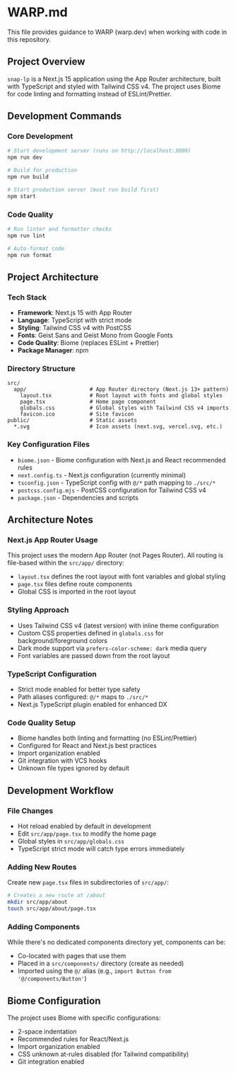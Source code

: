 # WARP.md

This file provides guidance to WARP (warp.dev) when working with code in this repository.

## Project Overview

`snap-lp` is a Next.js 15 application using the App Router architecture, built with TypeScript and styled with Tailwind CSS v4. The project uses Biome for code linting and formatting instead of ESLint/Prettier.

## Development Commands

### Core Development
```bash
# Start development server (runs on http://localhost:3000)
npm run dev

# Build for production  
npm run build

# Start production server (must run build first)
npm start
```

### Code Quality
```bash
# Run linter and formatter checks
npm run lint

# Auto-format code
npm run format
```

## Project Architecture

### Tech Stack
- **Framework**: Next.js 15 with App Router
- **Language**: TypeScript with strict mode
- **Styling**: Tailwind CSS v4 with PostCSS
- **Fonts**: Geist Sans and Geist Mono from Google Fonts
- **Code Quality**: Biome (replaces ESLint + Prettier)
- **Package Manager**: npm

### Directory Structure
```
src/
  app/                    # App Router directory (Next.js 13+ pattern)
    layout.tsx            # Root layout with fonts and global styles
    page.tsx              # Home page component
    globals.css           # Global styles with Tailwind CSS v4 imports
    favicon.ico           # Site favicon
public/                   # Static assets
  *.svg                   # Icon assets (next.svg, vercel.svg, etc.)
```

### Key Configuration Files
- `biome.json` - Biome configuration with Next.js and React recommended rules
- `next.config.ts` - Next.js configuration (currently minimal)
- `tsconfig.json` - TypeScript config with `@/*` path mapping to `./src/*`
- `postcss.config.mjs` - PostCSS configuration for Tailwind CSS v4
- `package.json` - Dependencies and scripts

## Architecture Notes

### Next.js App Router Usage
This project uses the modern App Router (not Pages Router). All routing is file-based within the `src/app/` directory:
- `layout.tsx` defines the root layout with font variables and global styling
- `page.tsx` files define route components
- Global CSS is imported in the root layout

### Styling Approach  
- Uses Tailwind CSS v4 (latest version) with inline theme configuration
- Custom CSS properties defined in `globals.css` for background/foreground colors
- Dark mode support via `prefers-color-scheme: dark` media query
- Font variables are passed down from the root layout

### TypeScript Configuration
- Strict mode enabled for better type safety
- Path aliases configured: `@/*` maps to `./src/*`
- Next.js TypeScript plugin enabled for enhanced DX

### Code Quality Setup
- Biome handles both linting and formatting (no ESLint/Prettier)
- Configured for React and Next.js best practices
- Import organization enabled
- Git integration with VCS hooks
- Unknown file types ignored by default

## Development Workflow

### File Changes
- Hot reload enabled by default in development
- Edit `src/app/page.tsx` to modify the home page
- Global styles in `src/app/globals.css`
- TypeScript strict mode will catch type errors immediately

### Adding New Routes
Create new `page.tsx` files in subdirectories of `src/app/`:
```bash
# Creates a new route at /about
mkdir src/app/about
touch src/app/about/page.tsx
```

### Adding Components
While there's no dedicated components directory yet, components can be:
- Co-located with pages that use them
- Placed in a `src/components/` directory (create as needed)
- Imported using the `@/` alias (e.g., `import Button from '@/components/Button'`)

## Biome Configuration

The project uses Biome with specific configurations:
- 2-space indentation
- Recommended rules for React/Next.js
- Import organization enabled
- CSS unknown at-rules disabled (for Tailwind compatibility)
- Git integration enabled